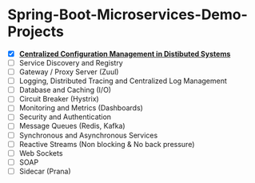 # Spring-Boot-Microservices-Demo-Projects
- [X] **[Centralized Configuration Management in Distibuted Systems](https://github.com/sriram-ponangi/Spring-Boot-Microservices-Demo-Projects/tree/master/a.\)%20Configuration%20Management  "readme")**
- [ ] Service Discovery and Registry
- [ ] Gateway / Proxy Server (Zuul)
- [ ] Logging, Distributed Tracing and Centralized Log Management
- [ ] Database and Caching (I/O)
- [ ] Circuit Breaker (Hystrix)
- [ ] Monitoring and Metrics (Dashboards)
- [ ] Security and Authentication
- [ ] Message Queues (Redis, Kafka)
- [ ] Synchronous and Asynchronous Services
- [ ] Reactive Streams (Non blocking & No back pressure)
- [ ] Web Sockets
- [ ] SOAP
- [ ] Sidecar (Prana)